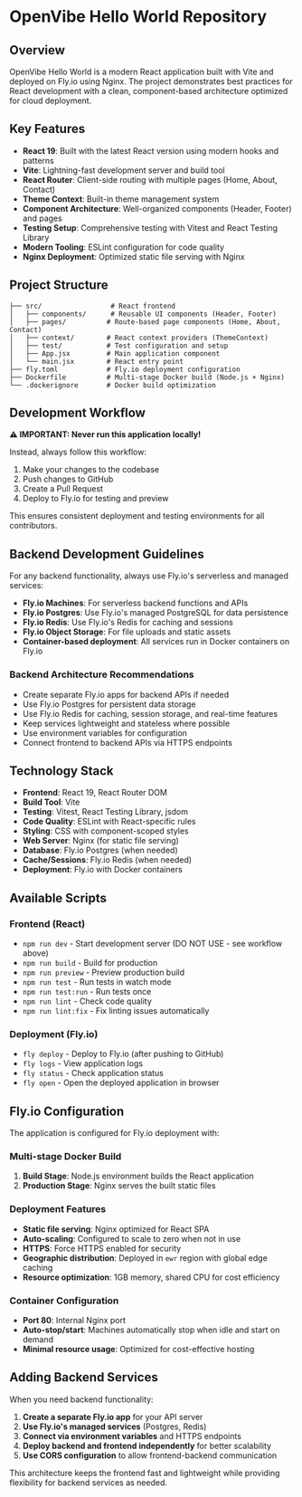 # OpenVibe Hello World Repository

## Overview

OpenVibe Hello World is a modern React application built with Vite and deployed on Fly.io using Nginx. The project demonstrates best practices for React development with a clean, component-based architecture optimized for cloud deployment.

## Key Features

- **React 19**: Built with the latest React version using modern hooks and patterns
- **Vite**: Lightning-fast development server and build tool
- **React Router**: Client-side routing with multiple pages (Home, About, Contact)
- **Theme Context**: Built-in theme management system
- **Component Architecture**: Well-organized components (Header, Footer) and pages
- **Testing Setup**: Comprehensive testing with Vitest and React Testing Library
- **Modern Tooling**: ESLint configuration for code quality
- **Nginx Deployment**: Optimized static file serving with Nginx

## Project Structure

```
├── src/                 # React frontend
│   ├── components/      # Reusable UI components (Header, Footer)
│   ├── pages/          # Route-based page components (Home, About, Contact)
│   ├── context/        # React context providers (ThemeContext)
│   ├── test/           # Test configuration and setup
│   ├── App.jsx         # Main application component
│   └── main.jsx        # React entry point
├── fly.toml            # Fly.io deployment configuration
├── Dockerfile          # Multi-stage Docker build (Node.js + Nginx)
└── .dockerignore       # Docker build optimization
```

## Development Workflow

**⚠️ IMPORTANT: Never run this application locally!**

Instead, always follow this workflow:
1. Make your changes to the codebase
2. Push changes to GitHub
3. Create a Pull Request
4. Deploy to Fly.io for testing and preview

This ensures consistent deployment and testing environments for all contributors.

## Backend Development Guidelines

For any backend functionality, always use Fly.io's serverless and managed services:

- **Fly.io Machines**: For serverless backend functions and APIs
- **Fly.io Postgres**: Use Fly.io's managed PostgreSQL for data persistence
- **Fly.io Redis**: Use Fly.io's Redis for caching and sessions
- **Fly.io Object Storage**: For file uploads and static assets
- **Container-based deployment**: All services run in Docker containers on Fly.io

### Backend Architecture Recommendations
- Create separate Fly.io apps for backend APIs if needed
- Use Fly.io Postgres for persistent data storage
- Use Fly.io Redis for caching, session storage, and real-time features
- Keep services lightweight and stateless where possible
- Use environment variables for configuration
- Connect frontend to backend APIs via HTTPS endpoints

## Technology Stack

- **Frontend**: React 19, React Router DOM
- **Build Tool**: Vite
- **Testing**: Vitest, React Testing Library, jsdom
- **Code Quality**: ESLint with React-specific rules
- **Styling**: CSS with component-scoped styles
- **Web Server**: Nginx (for static file serving)
- **Database**: Fly.io Postgres (when needed)
- **Cache/Sessions**: Fly.io Redis (when needed)
- **Deployment**: Fly.io with Docker containers

## Available Scripts

### Frontend (React)
- `npm run dev` - Start development server (DO NOT USE - see workflow above)
- `npm run build` - Build for production
- `npm run preview` - Preview production build
- `npm run test` - Run tests in watch mode
- `npm run test:run` - Run tests once
- `npm run lint` - Check code quality
- `npm run lint:fix` - Fix linting issues automatically

### Deployment (Fly.io)
- `fly deploy` - Deploy to Fly.io (after pushing to GitHub)
- `fly logs` - View application logs
- `fly status` - Check application status
- `fly open` - Open the deployed application in browser

## Fly.io Configuration

The application is configured for Fly.io deployment with:

### Multi-stage Docker Build
1. **Build Stage**: Node.js environment builds the React application
2. **Production Stage**: Nginx serves the built static files

### Deployment Features
- **Static file serving**: Nginx optimized for React SPA
- **Auto-scaling**: Configured to scale to zero when not in use
- **HTTPS**: Force HTTPS enabled for security
- **Geographic distribution**: Deployed in `ewr` region with global edge caching
- **Resource optimization**: 1GB memory, shared CPU for cost efficiency

### Container Configuration
- **Port 80**: Internal Nginx port
- **Auto-stop/start**: Machines automatically stop when idle and start on demand
- **Minimal resource usage**: Optimized for cost-effective hosting

## Adding Backend Services

When you need backend functionality:

1. **Create a separate Fly.io app** for your API server
2. **Use Fly.io's managed services** (Postgres, Redis) 
3. **Connect via environment variables** and HTTPS endpoints
4. **Deploy backend and frontend independently** for better scalability
5. **Use CORS configuration** to allow frontend-backend communication

This architecture keeps the frontend fast and lightweight while providing flexibility for backend services as needed.